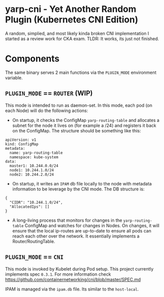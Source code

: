 # yarp-cni - Yet Another Random Plugin (Kubernetes CNI Edition)

A random, simplied, and most likely kinda broken CNI implementation I started as a review work for CKA exam.
TLDR: It works, its just not finished.


# Components

The same binary serves 2 main functions via the `PLUGIN_MODE` environment variable.

## `PLUGIN_MODE` == `ROUTER` (WIP)

This mode is intended to run as daemon-set. In this mode, each pod (on each Node) will do the following actions:

* On startup, it checks the ConfigMap `yarp-routing-table` and allocates a subnet for the node it lives on (for example a /24) and registers it back on the ConfigMap. The structure should be something like this:
```
apiVersion: v1
kind: ConfigMap
metadata:
  name: yarp-routing-table
  namespace: kube-system
data:
  master1: 10.244.0.0/24
  node1: 10.244.1.0/24
  node2: 10.244.2.0/24
```
* On startup, it writes an `IPAM` db file locally to the node with metadata information to be leverage by the CNI mode. The DB structure is:
```
{
  "CIDR": "10.244.1.0/24",
  "AllocatedIps": []
}
```

* A long-living process that monitors for changes in the `yarp-routing-table` ConfigMap and watches for changes in Nodes. On changes, it will ensure that the local ip-routes are up-to-date to ensure all pods can reach each other over the network. It essentially implements a Router/RoutingTable.


## `PLUGIN_MODE` == `CNI`

This mode is invoked by Kubelet during Pod setup. This project currently implements spec `0.3.1`. For more information check https://github.com/containernetworking/cni/blob/master/SPEC.md

IPAM is managed via the `ipam.db` file. Its similar to the `host-local`.


